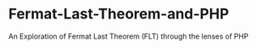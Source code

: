 # Fermat-Last-Theorem-and-PHP
An Exploration of Fermat Last Theorem (FLT) through the lenses of PHP

